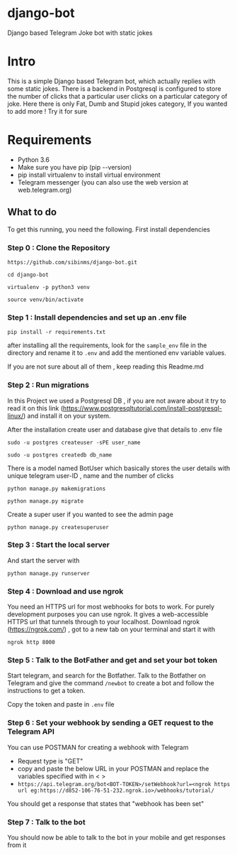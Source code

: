 # django-bot
Django based Telegram Joke bot with static jokes
# Intro

This is a simple Django based Telegram bot, which actually replies with some static jokes. 
There is a backend in Postgresql is configured to store the number of clicks that a particular
user clicks on a particular category of joke. Here there is only Fat, Dumb and Stupid jokes category,
If you wanted to add more ! Try it for sure

# Requirements

- Python 3.6
- Make sure you have pip (pip --version)
- pip install virtualenv to install virtual environment
- Telegram messenger (you can also use the web version at web.telegram.org)


## What to do

To get this running, you need the following. First install dependencies

### Step 0 : Clone the Repository

`https://github.com/sibinms/django-bot.git`


`cd django-bot`


`virtualenv -p python3 venv`


`source venv/bin/activate`



### Step 1 : Install dependencies and set up an .env file

`pip install -r requirements.txt`


after installing all the requirements, look for the `sample_env` file in the directory and rename it to `.env`
and add the mentioned env variable values. 

If you are not sure about all of them , keep reading this Readme.md

### Step 2 : Run migrations

In this Project we used a Postgresql DB , if you are not aware about it try to read it on this link 
(https://www.postgresqltutorial.com/install-postgresql-linux/) and install it on your system.


After the installation create user and database give that details to .env file

`sudo -u postgres createuser -sPE user_name`


`sudo -u postgres createdb db_name`



There is a model named BotUser which basically stores the user details with unique telegram user-ID , name and the number of clicks 

`python manage.py makemigrations`


`python manage.py migrate`

Create a super user if you wanted to see the admin page


`python manage.py createsuperuser`



### Step 3 : Start the local server

And start the server with 

`python manage.py runserver`

### Step 4 : Download and use ngrok

You need an HTTPS url for most webhooks for bots to work. For purely development purposes you can use ngrok. It gives a web-accessible HTTPS url that tunnels through to your localhost.
Download ngrok (https://ngrok.com/)  , got to a new tab on your terminal and start it with 

`ngrok http 8000`


### Step 5 : Talk to the BotFather and get and set your bot token

Start telegram, and search for the Botfather. Talk to the Botfather on Telegram and give the command `/newbot` to create a bot and follow the instructions to get a token.

Copy the token and paste in `.env` file

### Step 6 : Set your webhook by sending a GET request to the Telegram API

You can use POSTMAN for creating a webhook with Telegram 

- Request type is "GET"
- copy and paste the below URL in your POSTMAN and replace the variables specified with in < >
- `https://api.telegram.org/bot<BOT-TOKEN>/setWebhook?url=<ngrok https url eg:https://d852-106-76-51-232.ngrok.io>/webhooks/tutorial/`

You should get a response that states that "webhook has been set"

### Step 7 : Talk to the bot

You should now be able to talk to the bot in your mobile and get responses from it

